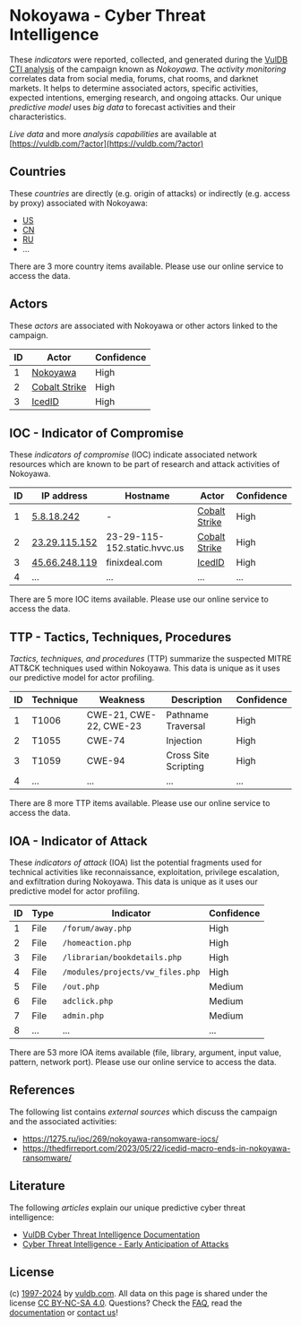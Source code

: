# Nokoyawa - Cyber Threat Intelligence

These _indicators_ were reported, collected, and generated during the [VulDB CTI analysis](https://vuldb.com/?kb.cti) of the campaign known as _Nokoyawa_. The _activity monitoring_ correlates data from social media, forums, chat rooms, and darknet markets. It helps to determine associated actors, specific activities, expected intentions, emerging research, and ongoing attacks. Our unique _predictive model_ uses _big data_ to forecast activities and their characteristics.

_Live data_ and more _analysis capabilities_ are available at [https://vuldb.com/?actor](https://vuldb.com/?actor)

## Countries

These _countries_ are directly (e.g. origin of attacks) or indirectly (e.g. access by proxy) associated with Nokoyawa:

* [US](https://vuldb.com/?country.us)
* [CN](https://vuldb.com/?country.cn)
* [RU](https://vuldb.com/?country.ru)
* ...

There are 3 more country items available. Please use our online service to access the data.

## Actors

These _actors_ are associated with Nokoyawa or other actors linked to the campaign.

ID | Actor | Confidence
-- | ----- | ----------
1 | [Nokoyawa](https://vuldb.com/?actor.nokoyawa) | High
2 | [Cobalt Strike](https://vuldb.com/?actor.cobalt_strike) | High
3 | [IcedID](https://vuldb.com/?actor.icedid) | High

## IOC - Indicator of Compromise

These _indicators of compromise_ (IOC) indicate associated network resources which are known to be part of research and attack activities of Nokoyawa.

ID | IP address | Hostname | Actor | Confidence
-- | ---------- | -------- | ----- | ----------
1 | [5.8.18.242](https://vuldb.com/?ip.5.8.18.242) | - | [Cobalt Strike](https://vuldb.com/?actor.cobalt_strike) | High
2 | [23.29.115.152](https://vuldb.com/?ip.23.29.115.152) | 23-29-115-152.static.hvvc.us | [Cobalt Strike](https://vuldb.com/?actor.cobalt_strike) | High
3 | [45.66.248.119](https://vuldb.com/?ip.45.66.248.119) | finixdeal.com | [IcedID](https://vuldb.com/?actor.icedid) | High
4 | ... | ... | ... | ...

There are 5 more IOC items available. Please use our online service to access the data.

## TTP - Tactics, Techniques, Procedures

_Tactics, techniques, and procedures_ (TTP) summarize the suspected MITRE ATT&CK techniques used within Nokoyawa. This data is unique as it uses our predictive model for actor profiling.

ID | Technique | Weakness | Description | Confidence
-- | --------- | -------- | ----------- | ----------
1 | T1006 | CWE-21, CWE-22, CWE-23 | Pathname Traversal | High
2 | T1055 | CWE-74 | Injection | High
3 | T1059 | CWE-94 | Cross Site Scripting | High
4 | ... | ... | ... | ...

There are 8 more TTP items available. Please use our online service to access the data.

## IOA - Indicator of Attack

These _indicators of attack_ (IOA) list the potential fragments used for technical activities like reconnaissance, exploitation, privilege escalation, and exfiltration during Nokoyawa. This data is unique as it uses our predictive model for actor profiling.

ID | Type | Indicator | Confidence
-- | ---- | --------- | ----------
1 | File | `/forum/away.php` | High
2 | File | `/homeaction.php` | High
3 | File | `/librarian/bookdetails.php` | High
4 | File | `/modules/projects/vw_files.php` | High
5 | File | `/out.php` | Medium
6 | File | `adclick.php` | Medium
7 | File | `admin.php` | Medium
8 | ... | ... | ...

There are 53 more IOA items available (file, library, argument, input value, pattern, network port). Please use our online service to access the data.

## References

The following list contains _external sources_ which discuss the campaign and the associated activities:

* https://1275.ru/ioc/269/nokoyawa-ransomware-iocs/
* https://thedfirreport.com/2023/05/22/icedid-macro-ends-in-nokoyawa-ransomware/

## Literature

The following _articles_ explain our unique predictive cyber threat intelligence:

* [VulDB Cyber Threat Intelligence Documentation](https://vuldb.com/?kb.cti)
* [Cyber Threat Intelligence - Early Anticipation of Attacks](https://www.scip.ch/en/?labs.20201022)

## License

(c) [1997-2024](https://vuldb.com/?kb.changelog) by [vuldb.com](https://vuldb.com/?kb.about). All data on this page is shared under the license [CC BY-NC-SA 4.0](https://creativecommons.org/licenses/by-nc-sa/4.0/). Questions? Check the [FAQ](https://vuldb.com/?kb.faq), read the [documentation](https://vuldb.com/?kb) or [contact us](https://vuldb.com/?contact)!
